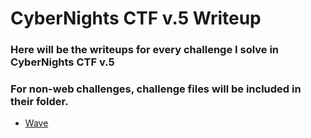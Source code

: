 # CyberNights CTF v.5 Writeup 
### Here will be the writeups for every challenge I solve in CyberNights CTF v.5
### For non-web challenges, challenge files will be included in their folder.


- [Wave](/Wave/Wave.md)
